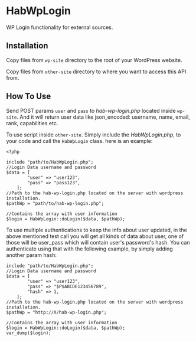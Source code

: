 # HabWpLogin

WP Login functionality for external sources.

Installation
-----------

Copy files from `wp-site` directory to the root of your WordPress website.

Copy files from `other-site` directory to where you want to access this API from.


How To Use
----------

Send POST params `user` and `pass` to *hab-wp-login.php*	located inside `wp-site`. And it will return user data like json_encoded: username, name, email, rank, capabilities etc.

To use script inside `other-site`. Simply include the *HabWpLogin.php*, to your code and call the `HabWpLogin` class. here is an example:

    <?php
    
    include "path/to/HabWpLogin.php";
    //Login Data username and password
    $data = [
    		"user" => "user123",
    		"pass" => "pass123",
    	];
    //Path to the hab-wp-login.php located on the server with wordpress installation.
    $pathWp = "path/to/hab-wp-login.php";
    
    //Contains the array with user information
    $login = HabWpLogin::doLogin($data, $pathWp);
    
To use multiple authentications to keep the info about user updated, in the above mentioned test call you will get all kinds of data about user, one of those will be user_pass which will contain user's password's hash. You can authenticate using that with the following example, by simply adding another param hash:

    include "path/to/HabWpLogin.php";
    //Login Data username and password
    $data = [
            "user" => "user123",
            "pass" => "$P$ABCDE123456789",
            "hash" => 1,
        ];
    //Path to the hab-wp-login.php located on the server with wordpress installation.
    $pathWp = "http://X/hab-wp-login.php";

    //Contains the array with user information
    $login = HabWpLogin::doLogin($data, $pathWp);
    var_dump($login);
